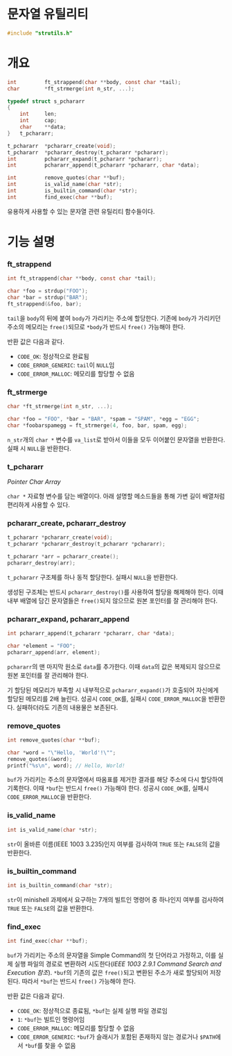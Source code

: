 # 문자열 유틸리티

```c
#include "strutils.h"
```

# 개요

```c
int			ft_strappend(char **body, const char *tail);
char		*ft_strmerge(int n_str, ...);

typedef struct s_pchararr
{
	int		len;
	int		cap;
	char	**data;
}	t_pchararr;

t_pchararr	*pchararr_create(void);
t_pchararr	*pchararr_destroy(t_pchararr *pchararr);
int			pchararr_expand(t_pchararr *pchararr);
int			pchararr_append(t_pchararr *pchararr, char *data);

int			remove_quotes(char **buf);
int			is_valid_name(char *str);
int			is_builtin_command(char *str);
int			find_exec(char **buf);
```

유용하게 사용할 수 있는 문자열 관련 유틸리티 함수들이다.

# 기능 설명

### ft_strappend

```c
int ft_strappend(char **body, const char *tail);

char *foo = strdup("FOO");
char *bar = strdup("BAR");
ft_strappend(&foo, bar);
```

`tail`을 `body`의 뒤에 붙여 `body`가 가리키는 주소에 할당한다. 기존에 `body`가 가리키던 주소의 메모리는 `free()`되므로 `*body`가 반드시 `free()` 가능해야 한다.

반환 값은 다음과 같다.

- `CODE_OK`: 정상적으로 완료됨
- `CODE_ERROR_GENERIC`: `tail`이 `NULL`임
- `CODE_ERROR_MALLOC`: 메모리를 할당할 수 없음

### ft_strmerge

```c
char *ft_strmerge(int n_str, ...);

char *foo = "FOO", *bar = "BAR", *spam = "SPAM", *egg = "EGG";
char *foobarspamegg = ft_strmerge(4, foo, bar, spam, egg);
```

`n_str`개의 `char *` 변수를 `va_list`로 받아서 이들을 모두 이어붙인 문자열을 반환한다. 실패 시 `NULL`을 반환한다.

### t_pchararr

*Pointer Char Array*

`char *` 자료형 변수를 담는 배열이다. 아래 설명할 메소드들을 통해 가변 길이 배열처럼 편리하게 사용할 수 있다.

### pchararr_create, pchararr_destroy

```c
t_pchararr *pchararr_create(void);
t_pchararr *pchararr_destroy(t_pchararr *pchararr);

t_pchararr *arr = pchararr_create();
pchararr_destroy(arr);
```

`t_pchararr` 구조체를 하나 동적 할당한다. 실패시 `NULL`을 반환한다.

생성된 구조체는 반드시 `pchararr_destroy()`를 사용하여 할당을 해제해야 한다. 이때 내부 배열에 담긴 문자열들은 `free()`되지 않으므로 원본 포인터를 잘 관리해야 한다.

### pchararr_expand, pchararr_append

```c
int pchararr_append(t_pchararr *pchararr, char *data);

char *element = "FOO";
pchararr_append(arr, element);
```

`pchararr`의 맨 마지막 원소로 `data`를 추가한다. 이때 `data`의 값은 복제되지 않으므로 원본 포인터를 잘 관리해야 한다.

기 할당된 메모리가 부족할 시 내부적으로 `pchararr_expand()`가 호출되어 자신에게 할당된 메모리를 2배 늘린다. 성공시 `CODE_OK`를, 실패시 `CODE_ERROR_MALLOC`을 반환한다. 실패하더라도 기존의 내용물은 보존된다.

### remove_quotes

```c
int remove_quotes(char **buf);

char *word = "\"Hello, 'World'!\"";
remove_quotes(&word);
printf("%s\n", word); // Hello, World!
```

`buf`가 가리키는 주소의 문자열에서 따옴표를 제거한 결과를 해당 주소에 다시 할당하여 기록한다. 이때 `*buf`는 반드시 `free()` 가능해야 한다. 성공시 `CODE_OK`를, 실패시 `CODE_ERROR_MALLOC`을 반환한다.

### is_valid_name

```c
int is_valid_name(char *str);
```

`str`이 올바른 이름(IEEE 1003 3.235)인지 여부를 검사하여 `TRUE` 또는 `FALSE`의 값을 반환한다.

### is_builtin_command

```c
int is_builtin_command(char *str);
```

`str`이 minishell 과제에서 요구하는 7개의 빌트인 명령어 중 하나인지 여부를 검사하여 `TRUE` 또는 `FALSE`의 값을 반환한다.

### find_exec

```c
int	find_exec(char **buf);
```

`buf`가 가리키는 주소의 문자열을 Simple Command의 첫 단어라고 가정하고, 이를 실제 실행 파일의 경로로 변환하려 시도한다(*IEEE 1003 2.9.1 Command Search and Execution 참조*). `*buf`의 기존의 값은 `free()`되고 변환된 주소가 새로 할당되어 저장된다. 따라서 `*buf`는 반드시 `free()` 가능해야 한다.

반환 값은 다음과 같다.

- `CODE_OK`: 정상적으로 종료됨, `*buf`는 실제 실행 파일 경로임
- `1`: `*buf`는 빌트인 명령어임
- `CODE_ERROR_MALLOC`: 메모리를 할당할 수 없음
- `CODE_ERROR_GENERIC`: `*buf`가 슬래시가 포함된 존재하지 않는 경로거나 `$PATH`에서 `*buf`를 찾을 수 없음
